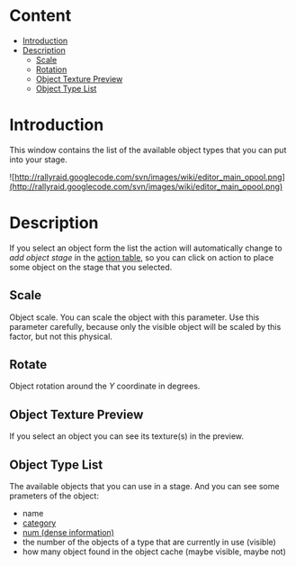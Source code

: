 # Content #
  * [Introduction](#Introduction.md)
  * [Description](#Description.md)
    * [Scale](#Scale.md)
    * [Rotation](#Rotation.md)
    * [Object Texture Preview](#Object_Texture_Preview.md)
    * [Object Type List](#Object_Type_List.md)

# Introduction #

This window contains the list of the available object types that you can put into your stage.

![http://rallyraid.googlecode.com/svn/images/wiki/editor_main_opool.png](http://rallyraid.googlecode.com/svn/images/wiki/editor_main_opool.png)

# Description #

If you select an object form the list the action will automatically change to _add object stage_ in the [action table](EditorMainS#Action_Table.md), so you can click on action to place some object on the stage that you selected.

## Scale ##
Object scale. You can scale the object with this parameter. Use this parameter carefully, because only the visible object will be scaled by this factor, but not this physical.

## Rotate ##
Object rotation around the _Y_ coordinate in degrees.

## Object Texture Preview ##
If you select an object you can see its texture(s) in the preview.

## Object Type List ##
The available objects that you can use in a stage. And you can see some prameters of the object:
  * name
  * [category](Terminology#Object.md)
  * [num (dense information)](Terminology#Object.md)
  * the number of the objects of a type that are currently in use (visible)
  * how many object found in the object cache (maybe visible, maybe not)